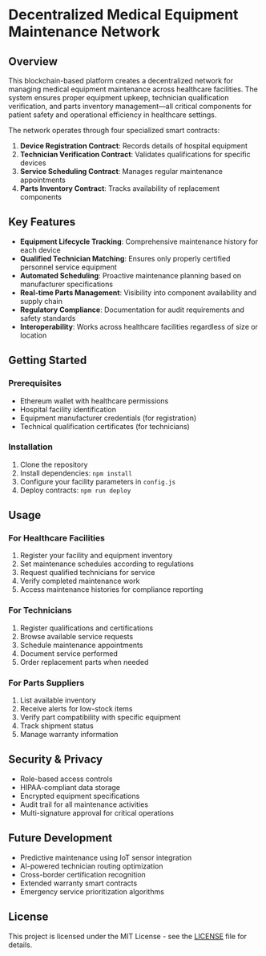 # Decentralized Medical Equipment Maintenance Network

## Overview

This blockchain-based platform creates a decentralized network for managing medical equipment maintenance across healthcare facilities. The system ensures proper equipment upkeep, technician qualification verification, and parts inventory management—all critical components for patient safety and operational efficiency in healthcare settings.

The network operates through four specialized smart contracts:

1. **Device Registration Contract**: Records details of hospital equipment
2. **Technician Verification Contract**: Validates qualifications for specific devices
3. **Service Scheduling Contract**: Manages regular maintenance appointments
4. **Parts Inventory Contract**: Tracks availability of replacement components

## Key Features

- **Equipment Lifecycle Tracking**: Comprehensive maintenance history for each device
- **Qualified Technician Matching**: Ensures only properly certified personnel service equipment
- **Automated Scheduling**: Proactive maintenance planning based on manufacturer specifications
- **Real-time Parts Management**: Visibility into component availability and supply chain
- **Regulatory Compliance**: Documentation for audit requirements and safety standards
- **Interoperability**: Works across healthcare facilities regardless of size or location

## Getting Started

### Prerequisites

- Ethereum wallet with healthcare permissions
- Hospital facility identification
- Equipment manufacturer credentials (for registration)
- Technical qualification certificates (for technicians)

### Installation

1. Clone the repository
2. Install dependencies: `npm install`
3. Configure your facility parameters in `config.js`
4. Deploy contracts: `npm run deploy`

## Usage

### For Healthcare Facilities

1. Register your facility and equipment inventory
2. Set maintenance schedules according to regulations
3. Request qualified technicians for service
4. Verify completed maintenance work
5. Access maintenance histories for compliance reporting

### For Technicians

1. Register qualifications and certifications
2. Browse available service requests
3. Schedule maintenance appointments
4. Document service performed
5. Order replacement parts when needed

### For Parts Suppliers

1. List available inventory
2. Receive alerts for low-stock items
3. Verify part compatibility with specific equipment
4. Track shipment status
5. Manage warranty information

## Security & Privacy

- Role-based access controls
- HIPAA-compliant data storage
- Encrypted equipment specifications
- Audit trail for all maintenance activities
- Multi-signature approval for critical operations

## Future Development

- Predictive maintenance using IoT sensor integration
- AI-powered technician routing optimization
- Cross-border certification recognition
- Extended warranty smart contracts
- Emergency service prioritization algorithms

## License

This project is licensed under the MIT License - see the [LICENSE](LICENSE) file for details.
